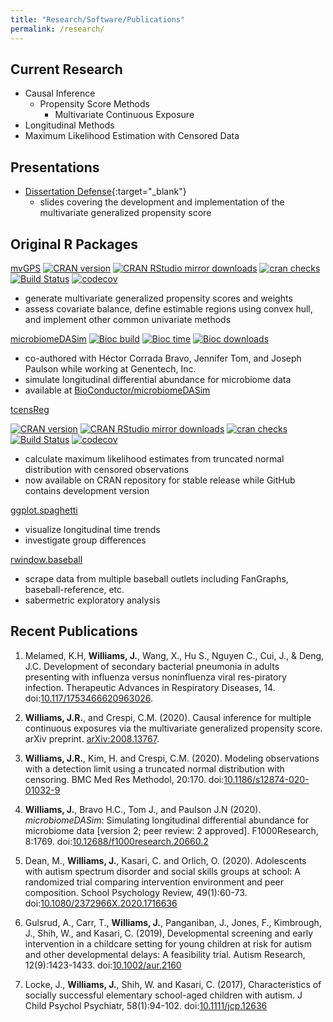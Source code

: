 ```yaml
---
title: "Research/Software/Publications"
permalink: /research/
---
```


## Current Research

- Causal Inference
  - Propensity Score Methods
    - Multivariate Continuous Exposure
- Longitudinal Methods
- Maximum Likelihood Estimation with Censored Data

## Presentations

- [Dissertation Defense](../presentations/propensity_project/Defense/defense_pres.html){:target="_blank"}
  - slides covering the development and implementation of the multivariate generalized propensity score

## Original R Packages

[mvGPS](https://github.com/williazo/mvGPS)
[![CRAN
version](https://www.r-pkg.org/badges/version/mvGPS)](https://cran.r-project.org/package=mvGPS)
[![CRAN RStudio mirror
downloads](https://cranlogs.r-pkg.org/badges/grand-total/mvGPS)](https://cran.r-project.org/package=mvGPS)
[![cran
checks](https://cranchecks.info/badges/worst/mvGPS)](https://cran.r-project.org/web/checks/check_results_mvGPS.html)
[![Build
Status](https://travis-ci.org/williazo/mvGPS.svg?branch=master)](https://travis-ci.org/williazo/mvGPS)
[![codecov](https://codecov.io/gh/williazo/mvGPS/branch/master/graph/badge.svg)](https://codecov.io/gh/williazo/mvGPS)

- generate multivariate generalized propensity scores and weights
- assess covariate balance, define estimable regions using convex hull, and implement other common univariate methods

[microbiomeDASim](https://github.com/williazo/microbiomeDASim)
[![Bioc build](https://bioconductor.org/shields/build/release/bioc/microbiomeDASim.svg)](https://bioconductor.org/checkResults/release/bioc-LATEST/microbiomeDASim/)
[![Bioc time](https://bioconductor.org/shields/years-in-bioc/microbiomeDASim.svg)](https://bioconductor.org/packages/microbiomeDASim)
[![Bioc downloads](https://bioconductor.org/shields/downloads/release/microbiomeDASim.svg)](https://bioconductor.org/packages/stats/bioc/microbiomeDASim/)

- co-authored with Héctor Corrada Bravo, Jennifer Tom, and Joseph Paulson while working at Genentech, Inc.
- simulate longitudinal differential abundance for microbiome data
- available at [BioConductor/microbiomeDASim](https://bioconductor.org/packages/microbiomeDASim)

[tcensReg](https://github.com/williazo/tcensReg)
<!-- badges: start -->
[![CRAN
version](https://www.r-pkg.org/badges/version/tcensReg)](https://www.r-pkg.org/pkg/tcensReg)
[![CRAN RStudio mirror
downloads](https://cranlogs.r-pkg.org/badges/grand-total/tcensReg)](https://www.r-pkg.org/pkg/tcensReg)
[![cran
checks](https://cranchecks.info/badges/worst/tcensReg)](https://cranchecks.info/pkgs/tcensReg)
[![Build
Status](https://travis-ci.org/williazo/tcensReg.svg?branch=master)](https://travis-ci.org/williazo/tcensReg)
[![codecov](https://codecov.io/gh/williazo/tcensReg/branch/master/graph/badge.svg)](https://codecov.io/gh/williazo/tcensReg)
<!-- badges: end -->

- calculate maximum likelihood estimates from truncated normal distribution with censored observations
- now available on CRAN repository for stable release while GitHub contains development version

[ggplot.spaghetti](https://github.com/williazo/ggplot.spaghetti)

- visualize longitudinal time trends
- investigate group differences

[rwindow.baseball](https://github.com/williazo/rwindow.baseball)

- scrape data from multiple baseball outlets including FanGraphs, baseball-reference, etc.
- sabermetric exploratory analysis

## Recent Publications

1. Melamed, K.H, **Williams, J.**, Wang, X., Hu S., Nguyen C., Cui, J., & Deng, J.C. Development of secondary bacterial pneumonia in adults presenting with influenza versus noninfluenza viral res-piratory infection. Therapeutic Advances in Respiratory Diseases, 14. doi:[10.117/1753466620963026](https://dx.doi.org/10.1177%2F1753466620963026).

1. **Williams, J.R.**, and Crespi, C.M. (2020). Causal inference for multiple continuous exposures via the multivariate generalized propensity score. arXiv preprint. [arXiv:2008.13767](https://arxiv.org/abs/2008.13767).

1. **Williams, J.R.**, Kim, H. and Crespi, C.M. (2020). Modeling observations with a detection limit using a truncated normal distribution with censoring. BMC Med Res Methodol, 20:170. doi:[10.1186/s12874-020-01032-9](https://doi.org/10.1186/s12874-020-01032-9)

1. **Williams, J.**, Bravo H.C., Tom J., and Paulson J.N (2020). _microbiomeDASim_: Simulating longitudinal differential abundance for microbiome data [version 2; peer review: 2 approved]. F1000Research, 8:1769. doi:[10.12688/f1000research.20660.2](http://doi.org/10.12688/f1000research.20660.2)

1. Dean, M., **Williams, J.**, Kasari, C. and Orlich, O. (2020). Adolescents with autism spectrum disorder and social skills groups at school: A randomized trial comparing intervention environment and peer composition. School Psychology Review, 49(1):60-73. doi:[10.1080/2372966X.2020.1716636](https://www.tandfonline.com/doi/full/10.1080/2372966X.2020.1716636)

1. Gulsrud, A., Carr, T., **Williams, J.**, Panganiban, J., Jones, F., Kimbrough, J., Shih, W., and Kasari, C. (2019), Developmental screening and early intervention in a childcare setting for young children at risk for autism and other developmental delays: A feasibility trial. Autism Research, 12(9):1423-1433. doi:[10.1002/aur.2160](https://doi.org/10.1002/aur.2160)

1. Locke, J., **Williams, J.**, Shih, W. and Kasari, C. (2017), Characteristics of socially successful elementary school-aged children with autism. J Child Psychol Psychiatr, 58(1):94-102. doi:[10.1111/jcp.12636](https://doi.org/10.1111/jcpp.12636)
